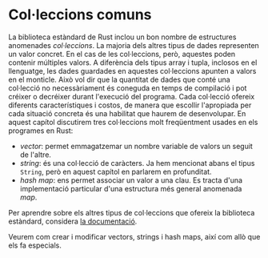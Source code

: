 # Col·leccions comuns

La biblioteca estàndard de Rust inclou un bon nombre de estructures anomenades
*col·leccions*. La majoria dels altres tipus de dades representen un valor
concret. En el cas de les col·leccions, però, aquestes poden contenir múltiples
valors.
A diferència dels tipus array i tupla, inclosos en el llenguatge, les dades
guardades en aquestes col·leccions apunten a valors en el monticle. Això vol
dir que la quantitat de dades que conté una col·lecció no necessàriament és
coneguda en temps de compilació i pot créixer o decréixer durant l'execució del
programa.
Cada col·lecció ofereix diferents característiques i costos, de manera que
escollir l'apropiada per cada situació concreta és una habilitat que haurem de
desenvolupar. En aquest capítol discutirem tres col·leccions molt freqüentment
usades en els programes en Rust:

* *vector*: permet emmagatzemar un nombre variable de valors un seguit de l'altre.
* *string*: és una col·lecció de caràcters. Ja hem mencionat abans el tipus
  `String`, però en aquest capítol en parlarem en profunditat.
* *hash map*: ens permet associar un valor a una clau. Es tracta d'una
  implementació particular d'una estructura més general anomenada *map*.

Per aprendre sobre els altres tipus de col·leccions que ofereix la biblioteca
estàndard, considera [la documentació][collections].

Veurem com crear i modificar vectors, strings i hash maps, així com allò que els fa especials.

[collections]: ../std/collections/index.html
